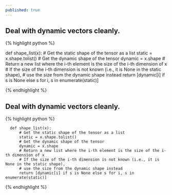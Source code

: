 ```yaml
---
published: true
---
```

## Deal with dynamic vectors cleanly.
    
{% highlight python %}

def shape_list(x):
	# Get the static shape of the tensor as a list
    static = x.shape.tolist()
    # Get the dynamic shape of the tensor
    dynamic = x.shape
    # Return a new list where the i-th element is the size of the i-th dimension of x
    # If the size of the i-th dimension is not known (i.e., it is None in the static shape),
    # use the size from the dynamic shape instead
    return [dynamic[i] if s is None else s for i, s in enumerate(static)]
          
{% endhighlight %}



## Deal with dynamic vectors cleanly.
    
{% highlight python %}

      def shape_list(x):
          # Get the static shape of the tensor as a list
          static = x.shape.tolist()
          # Get the dynamic shape of the tensor
          dynamic = x.shape
          # Return a new list where the i-th element is the size of the i-th dimension of x
          # If the size of the i-th dimension is not known (i.e., it is None in the static shape),
          # use the size from the dynamic shape instead
          return [dynamic[i] if s is None else s for i, s in enumerate(static)]
          
{% endhighlight %}
